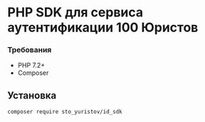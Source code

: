 # PHP SDK для сервиса аутентификации 100 Юристов

### Требования
* PHP 7.2+
* Composer

## Установка
```
composer require sto_yuristov/id_sdk
```

